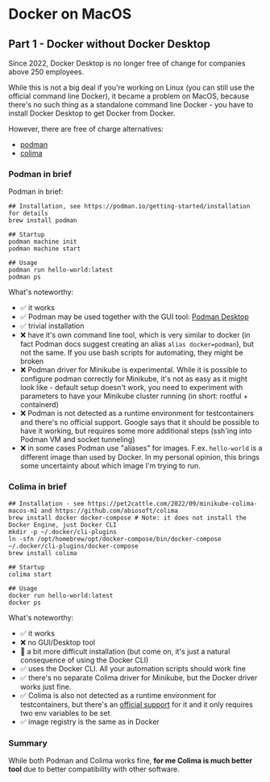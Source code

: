 # Docker on MacOS

## Part 1 - Docker without Docker Desktop

Since 2022, Docker Desktop is no longer free of change for companies above 250 employees.

While this is not a big deal if you're working on Linux (you can still use the official command line Docker),
it became a problem on MacOS, because there's no such thing as a standalone command line Docker - you have
to install Docker Desktop to get Docker from Docker.

However, there are free of charge alternatives:
 - [podman](https://podman.io/)
 - [colima](https://github.com/abiosoft/colima)

### Podman in brief
Podman in brief:
```shell
## Installation, see https://podman.io/getting-started/installation for details
brew install podman

## Startup
podman machine init
podman machine start

## Usage
podman run hello-world:latest
podman ps
```
What's noteworthy:
 * ✅ it works
 * ✅ Podman may be used together with the GUI tool: [Podman Desktop](https://podman-desktop.io/)
 * ✅ trivial installation
 * ❌ have it's own command line tool, which is very similar to docker (in fact Podman docs suggest creating an alias `alias docker=podman`),
  but not the same. If you use bash scripts for automating, they might be broken
 * ❌ Podman driver for Minikube is experimental. While it is possible to configure podman correctly for Minikube, it's not as easy as it might
  look like - default setup doesn't work, you need to experiment with parameters to have your Minikube cluster running (in short: rootful + containerd)
 * ❌ Podman is not detected as a runtime environment for testcontainers and there's no official support. Google says that it should be possible
  to have it working, but requires some more additional steps (ssh'ing into Podman VM and socket tunneling)
 * ❌ in some cases Podman use "aliases" for images. F.ex. `hello-world` is a different image than used by Docker. In my personal opinion,
  this brings some uncertainty about which image I'm trying to run.
  
### Colima in brief
```shell
## Installation - see https://pet2cattle.com/2022/09/minikube-colima-macos-m1 and https://github.com/abiosoft/colima
brew install docker docker-compose # Note: it does not install the Docker Engine, just Docker CLI
mkdir -p ~/.docker/cli-plugins
ln -sfn /opt/homebrew/opt/docker-compose/bin/docker-compose ~/.docker/cli-plugins/docker-compose
brew install colima

## Startup
colima start

## Usage
docker run hello-world:latest
docker ps
```
What's noteworthy:
 * ✅ it works
 * ❌ no GUI/Desktop tool
 * 🔶 a bit more difficult installation (but come on, it's just a natural consequence of using the Docker CLI)
 * ✅ uses the Docker CLI. All your automation scripts should work fine
 * ✅ there's no separate Colima driver for Minikube, but the Docker driver works just fine.
 * ✅ Colima is also not detected as a runtime environment for testcontainers, but there's an [official support](https://www.testcontainers.org/supported_docker_environment/#using-colima) for it and it only requires two env variables to be set
 * ✅ image registry is the same as in Docker

### Summary
While both Podman and Colima works fine, **for me Colima is much better tool** due to better compatibility with other software.
